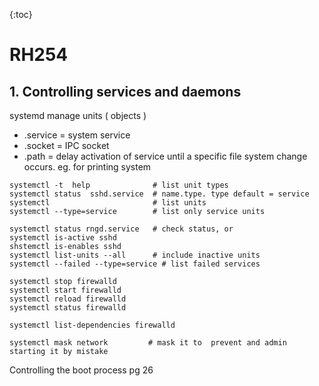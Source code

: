 {:toc}

# RH254

## 1. Controlling services and daemons

systemd manage units ( objects )
- .service = system service
- .socket = IPC socket
- .path = delay activation of service until a specific file system change occurs. eg. for printing system


~~~
systemctl -t  help              # list unit types
systemctl status  sshd.service  # name.type. type default = service
systemctl                       # list units
systemctl --type=service        # list only service units

systemctl status rngd.service   # check status, or
systemctl is-active sshd
shstemctl is-enables sshd
systemctl list-units --all      # include inactive units
systemctl --failed --type=service # list failed services

systemctl stop firewalld
systemctl start firewalld
systemctl reload firewalld
systemctl status firewalld

systemctl list-dependencies firewalld

systemctl mask network         # mask it to  prevent and admin starting it by mistake

~~~

Controlling the boot process pg 26

